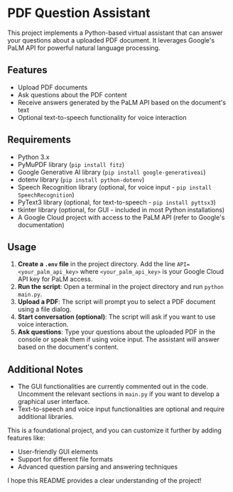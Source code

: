# PDF Question Assistant

This project implements a Python-based virtual assistant that can answer your questions about a uploaded PDF document. It leverages Google's PaLM API for powerful natural language processing.

## Features

* Upload PDF documents
* Ask questions about the PDF content
* Receive answers generated by the PaLM API based on the document's text
* Optional text-to-speech functionality for voice interaction

## Requirements

* Python 3.x
* PyMuPDF library (`pip install fitz`)
* Google Generative AI library (`pip install google-generativeai`)
* dotenv library (`pip install python-dotenv`)
* Speech Recognition library (optional, for voice input - `pip install SpeechRecognition`)
* PyText3 library (optional, for text-to-speech - `pip install pyttsx3`)
* tkinter library (optional, for GUI - included in most Python installations)
* A Google Cloud project with access to the PaLM API (refer to Google's documentation)

## Usage

1. **Create a `.env` file** in the project directory. Add the line `API=<your_palm_api_key>` where `<your_palm_api_key>` is your Google Cloud API key for PaLM access.
2. **Run the script**: Open a terminal in the project directory and run `python main.py`.
3. **Upload a PDF**: The script will prompt you to select a PDF document using a file dialog.
4. **Start conversation (optional)**: The script will ask if you want to use voice interaction.
5. **Ask questions**: Type your questions about the uploaded PDF in the console or speak them if using voice input. The assistant will answer based on the document's content.

## Additional Notes

* The GUI functionalities are currently commented out in the code. Uncomment the relevant sections in `main.py` if you want to develop a graphical user interface.
* Text-to-speech and voice input functionalities are optional and require additional libraries.

This is a foundational project, and you can customize it further by adding features like:

* User-friendly GUI elements
* Support for different file formats
* Advanced question parsing and answering techniques

I hope this README provides a clear understanding of the project!